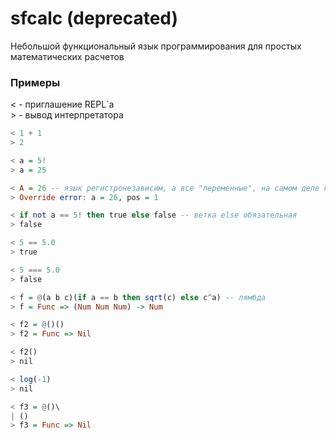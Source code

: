 # sfcalc (deprecated)
Небольшой функциональный язык программирования для простых математических расчетов


### Примеры
< - приглашение REPL\`а                                                                 
\> - вывод интерпретатора

```haskell
< 1 + 1 
> 2

< a = 5!
> a = 25

< A = 26 -- язык регистронезависим, а все "переменные", на самом деле константы
> Override error: a = 26, pos = 1

< if not a == 5! then true else false -- ветка else обязательная
> false

< 5 == 5.0
> true

< 5 === 5.0
> false

< f = @(a b c)(if a == b then sqrt(c) else с^a) -- лямбда
> f = Func => (Num Num Num) -> Num

< f2 = @()()
> f2 = Func => Nil

< f2()
> nil

< log(-1)
> nil

< f3 = @()\
| ()
> f3 = Func => Nil
```
